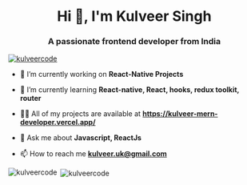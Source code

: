 <h1 align="center">Hi 👋, I'm Kulveer Singh</h1>
<h3 align="center">A passionate frontend developer from India</h3>

<p align="left"> <a href="https://github.com/ryo-ma/github-profile-trophy"><img src="https://github-profile-trophy.vercel.app/?username=kulveercode" alt="kulveercode" /></a> </p>

- 🔭 I’m currently working on **React-Native Projects**

- 🌱 I’m currently learning **React-native, React, hooks, redux toolkit, router**

- 👨‍💻 All of my projects are available at **https://kulveer-mern-developer.vercel.app/**

- 💬 Ask me about **Javascript, ReactJs**

- 📫 How to reach me **kulveer.uk@gmail.com**

<p><img align="left" src="https://github-readme-stats.vercel.app/api/top-langs?username=kulveercode&show_icons=true&locale=en&layout=compact" alt="kulveercode" /></p>

<p>&nbsp;<img align="center" src="https://github-readme-stats.vercel.app/api?username=kulveercode&show_icons=true&locale=en" alt="kulveercode" /></p>
